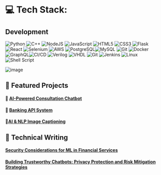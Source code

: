 # 💻 Tech Stack:

## Development 

![Python](https://img.shields.io/badge/python-3670A0?style=for-the-badge&logo=python&logoColor=ffdd54)
![C++](https://img.shields.io/badge/c++-%2300599C.svg?style=for-the-badge&logo=c%2B%2B&logoColor=white)
![NodeJS](https://img.shields.io/badge/node.js-6DA55F?style=for-the-badge&logo=node.js&logoColor=white) ![JavaScript](https://img.shields.io/badge/javascript-%23323330.svg?style=for-the-badge&logo=javascript&logoColor=%23F7DF1E) ![HTML5](https://img.shields.io/badge/html5-%23E34F26.svg?style=for-the-badge&logo=html5&logoColor=white) ![CSS3](https://img.shields.io/badge/css3-%231572B6.svg?style=for-the-badge&logo=css3&logoColor=white) ![Flask](https://img.shields.io/badge/flask-%23000.svg?style=for-the-badge&logo=flask&logoColor=white) ![React](https://img.shields.io/badge/react-%2320232a.svg?style=for-the-badge&logo=react&logoColor=%2361DAFB) ![Selenium](https://img.shields.io/badge/-selenium-%43B02A?style=for-the-badge&logo=selenium&logoColor=white) ![AWS](https://img.shields.io/badge/AWS-%23FF9900.svg?style=for-the-badge&logo=amazon-aws&logoColor=white) ![PostgreSQL](https://img.shields.io/badge/postgresql-%23316192.svg?style=for-the-badge&logo=postgresql&logoColor=white)![MySQL](https://img.shields.io/badge/mysql-4479A1.svg?style=for-the-badge&logo=mysql&logoColor=white) ![Git](https://img.shields.io/badge/git-%23F05033.svg?style=for-the-badge&logo=git&logoColor=white) ![Docker](https://img.shields.io/badge/docker-%230db7ed.svg?style=for-the-badge&logo=docker&logoColor=white) ![GraphQL](https://img.shields.io/badge/-GraphQL-E10098?style=for-the-badge&logo=graphql&logoColor=white)![CI/CD](https://img.shields.io/badge/CI%2FCD-%23FF6B35.svg?style=for-the-badge&logoColor=white)
![Verilog](https://img.shields.io/badge/Verilog-red?style=for-the-badge&logo=v&logoColor=white)
![VHDL](https://img.shields.io/badge/VHDL-purple?style=for-the-badge&logo=v&logoColor=white)
![Git](https://img.shields.io/badge/git-%23F05033.svg?style=for-the-badge&logo=git&logoColor=white)
![Jenkins](https://img.shields.io/badge/jenkins-%232C5263.svg?style=for-the-badge&logo=jenkins&logoColor=white)
![Linux](https://img.shields.io/badge/Linux-FCC624?style=for-the-badge&logo=linux&logoColor=black)
![Shell Script](https://img.shields.io/badge/shell_script-%23121011.svg?style=for-the-badge&logo=gnu-bash&logoColor=white)

<!-- Weekly coding activity breakdown -->

![image](https://github.com/user-attachments/assets/bea895b9-659e-4b78-a8dc-d35791d4164a)



## 🚀 Featured Projects

#### 💬 [AI-Powered Consultation Chatbot](https://github.com/ehgbl/chatbot)

#### 🏦 [Banking API System](https://github.com/ehgbl/bankingapi)

#### 📄[AI & NLP Image Captioning](https://github.com/ehgbl/ai-image-caption)

## 📝 Technical Writing

#### [Security Considerations for ML in Financial Services](https://medium.com/@eden.hgb/security-for-ml-in-financial-services-2e918c650159)

#### [Building Trustworthy Chatbots: Privacy Protection and Risk Mitigation Strategies](https://medium.com/@eden.hgb/building-trustworthy-chatbots-privacy-protection-and-risk-mitigation-strategies-2975e169f9f1)
